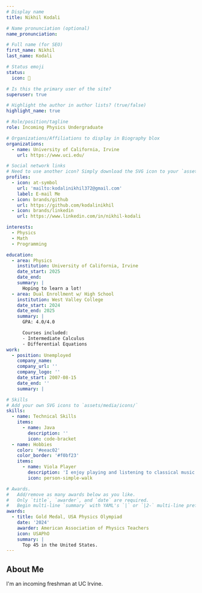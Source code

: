 ```yaml
---
# Display name
title: Nikhil Kodali

# Name pronunciation (optional)
name_pronunciation: 

# Full name (for SEO)
first_name: Nikhil
last_name: Kodali

# Status emoji
status:
  icon: 🐨

# Is this the primary user of the site?
superuser: true

# Highlight the author in author lists? (true/false)
highlight_name: true

# Role/position/tagline
role: Incoming Physics Undergraduate

# Organizations/Affiliations to display in Biography blox
organizations:
  - name: University of California, Irvine
    url: https://www.uci.edu/

# Social network links
# Need to use another icon? Simply download the SVG icon to your `assets/media/icons/` folder.
profiles:
  - icon: at-symbol
    url: 'mailto:kodalinikhil372@gmail.com'
    label: E-mail Me
  - icon: brands/github
    url: https://github.com/kodalinikhil
  - icon: brands/linkedin
    url: https://www.linkedin.com/in/nikhil-kodali

interests:
  - Physics
  - Math
  - Programming

education:
  - area: Physics
    institution: University of California, Irvine
    date_start: 2025
    date_end: 
    summary: |
      Hoping to learn a lot!
  - area: Dual Enrollment w/ High School
    institution: West Valley College
    date_start: 2024
    date_end: 2025
    summary: |
      GPA: 4.0/4.0

      Courses included:
      - Intermediate Calculus
      - Differential Equations
work:
  - position: Unemployed
    company_name: 
    company_url: ''
    company_logo: ''
    date_start: 2007-08-15
    date_end: ''
    summary: |

# Skills
# Add your own SVG icons to `assets/media/icons/`
skills:
  - name: Technical Skills
    items:
      - name: Java
        description: ''
        icon: code-bracket
  - name: Hobbies
    color: '#eeac02'
    color_border: '#f0bf23'
    items:
      - name: Viola Player
        description: 'I enjoy playing and listening to classical music.'
        icon: person-simple-walk

# Awards.
#   Add/remove as many awards below as you like.
#   Only `title`, `awarder`, and `date` are required.
#   Begin multi-line `summary` with YAML's `|` or `|2-` multi-line prefix and indent 2 spaces below.
awards:
  - title: Gold Medal, USA Physics Olympiad
    date: '2024'
    awarder: American Association of Physics Teachers
    icon: USAPhO
    summary: |
      Top 45 in the United States.
---
```


## About Me

I'm an incoming freshman at UC Irvine. 
